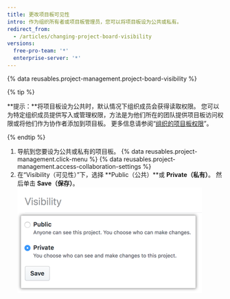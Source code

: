 ```yaml
---
title: 更改项目板可见性
intro: 作为组织所有者或项目板管理员，您可以将项目板设为公共或私有。
redirect_from:
  - /articles/changing-project-board-visibility
versions:
  free-pro-team: '*'
  enterprise-server: '*'
---
```


{% data reusables.project-management.project-board-visibility %}

{% tip %}

**提示：**将项目板设为公共时，默认情况下组织成员会获得读取权限。 您可以为特定组织成员提供写入或管理权限，方法是为他们所在的团队提供项目板访问权限或将他们作为协作者添加到项目板。 更多信息请参阅“[组织的项目板权限](/articles/project-board-permissions-for-an-organization)”。

{% endtip %}

1. 导航到您要设为公共或私有的项目板。
{% data reusables.project-management.click-menu %}
{% data reusables.project-management.access-collaboration-settings %}
4. 在“Visibility（可见性）”下，选择 **Public（公共）**或 **Private（私有）**。 然后单击 **Save（保存）**。 ![公共和私有单选按钮](/assets/images/help/projects/project-board-visibility-options.png)
